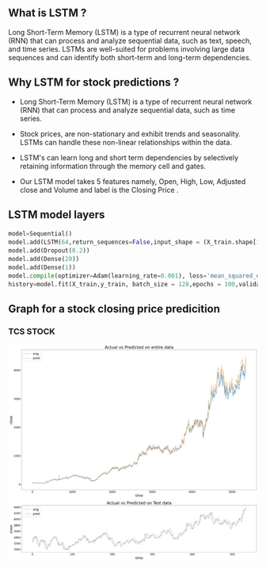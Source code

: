 ## What is LSTM ?

Long Short-Term Memory (LSTM) is a type of recurrent neural network (RNN) that can process and analyze sequential data, such as text, speech, and time series.
LSTMs are well-suited for problems involving large data sequences and can identify both short-term and long-term dependencies.

## Why LSTM for stock predictions ?

* Long Short-Term Memory (LSTM) is a type of recurrent neural network (RNN) that can process and analyze sequential data, such as time series. ​

* Stock prices, are non-stationary and exhibit trends and seasonality. LSTMs can handle these non-linear relationships within the data.​

* LSTM's can learn long and short term dependencies by selectively retaining information through the memory cell and gates.​

* Our LSTM model takes 5 features namely, Open, High, Low, Adjusted close and Volume and label is the Closing Price .
## LSTM model layers

``` python
model=Sequential()
model.add(LSTM(64,return_sequences=False,input_shape = (X_train.shape[1],X_train.shape[2])))
model.add(Dropout(0.2))
model.add(Dense(20))
model.add(Dense(1))
model.compile(optimizer=Adam(learning_rate=0.001), loss='mean_squared_error')
history=model.fit(X_train,y_train, batch_size = 128,epochs = 100,validation_split=0.2, verbose=1)
```

## Graph for a stock closing price predicition

### TCS STOCK

![aa](images/tcs_daily_initial.jpg)
![aa](images/tcs_daily_initial_test.jpg)
